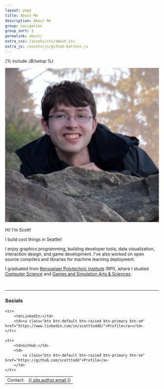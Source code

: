 ```yaml
---
layout: page
title: About Me
description: About Me
group: navigation
group_sort: 1
permalink: about/
extra_css: /assets/css/about.css
extra_js: /assets/js/github-buttons.js
---
```

{% include JB/setup %}

<img src="/assets/images/scott-todd.png" class="photo-id img-responsive">

Hi! I'm Scott!

I build cool things in Seattle!

I enjoy graphics programming, building developer tools, data visualization, interaction design, and game development. I've also worked on open source compilers and libraries for machine learning deployment.

I graduated from <a href="http://www.rpi.edu/">Rensselaer Polytechnic Institute</a> (RPI), where I studied <a href="https://science.rpi.edu/computer-science">Computer Science</a> and <a href="https://hass.rpi.edu/games-and-simulation-arts-and-sciences">Games and Simulation Arts & Sciences</a>.

<br>
<hr>

<h3>Socials</h3>

<table class="socials">
<col><col>
<thead></thead>
<tbody>
    <tr>
        <td>Contact:</td>
        <td><a class="btn btn-default btn-raised btn-primary btn-sm" href="mailto:{{ site.author.email }}">{{ site.author.email }}</a></td>
    </tr>

    <tr>
        <td>LinkedIn:</td>
        <td><a class="btn btn-default btn-raised btn-primary btn-sm" href="https://www.linkedin.com/in/scotttodd0/">Profile</a></td>
    </tr>

    <tr>
        <td>GitHub:</td>
        <td>
            <a class="btn btn-default btn-raised btn-primary btn-sm" href="https://github.com/scotttodd">Profile</a>
        </td>
    </tr>
</tbody>
</table>
